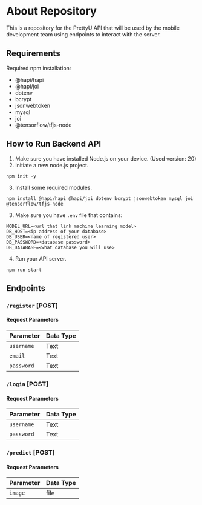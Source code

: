 # About Repository

This is a repository for the PrettyU API that will be used by the mobile development team using endpoints to interact with the server.

## Requirements

Required npm installation:
+ @hapi/hapi
+ @hapi/joi
+ dotenv
+ bcrypt
+ jsonwebtoken
+ mysql
+ joi
+ @tensorflow/tfjs-node

## How to Run Backend API

1. Make sure you have installed Node.js on your device. (Used version: 20)
2. Initiate a new node.js project.
```
npm init -y
```
3. Install some required modules.
```
npm install @hapi/hapi @hapi/joi dotenv bcrypt jsonwebtoken mysql joi @tensorflow/tfjs-node
```
3. Make sure you have ```.env``` file that contains:
```
MODEL_URL=<url that link machine learning model>
DB_HOST=<ip address of your database>
DB_USER=<name of registered user>
DB_PASSWORD=<database password>
DB_DATABASE=<what database you will use>
```
4. Run your API server.
```
npm run start
```

## Endpoints

### `/register` [POST]
#### Request Parameters
| Parameter | Data Type |
| --------- | ---------| 
| `username`     | Text     |
| `email`     | Text     |
| `password`     | Text     |

### `/login` [POST]
#### Request Parameters
| Parameter | Data Type |
| --------- | ---------| 
| `username`     | Text     |
| `password`     | Text     |

### `/predict` [POST]
#### Request Parameters
| Parameter | Data Type |
| --------- | ---------| 
| `image`     | file     |
